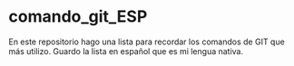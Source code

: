 # comando_git_ESP
En este repositorio hago una lista para recordar los comandos de GIT que más utilizo. Guardo la lista en español que es mi lengua nativa.
